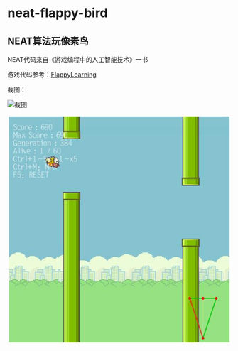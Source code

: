 # neat-flappy-bird

## NEAT算法玩像素鸟

NEAT代码来自《游戏编程中的人工智能技术》一书

游戏代码参考：[FlappyLearning](https://github.com/xviniette/FlappyLearning)

截图：

![截图](https://github.com/planet0104/neat-flappy-bird/blob/master/images/video.gif)  

![截图](https://github.com/planet0104/neat-flappy-bird/blob/master/images/capture.jpg)  